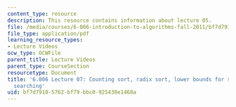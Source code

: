 ```yaml
---
content_type: resource
description: This resource contains information about lecture 05.
file: /media/courses/6-006-introduction-to-algorithms-fall-2011/bf7d79105762bf79bbc0925438e1468a_MIT6_006F11_lec07.pdf
file_type: application/pdf
learning_resource_types:
- Lecture Videos
ocw_type: OCWFile
parent_title: Lecture Videos
parent_type: CourseSection
resourcetype: Document
title: '6.006 Lecture 07: Counting sort, radix sort, lower bounds for sorting and
  searching'
uid: bf7d7910-5762-bf79-bbc0-925438e1468a
---
```

